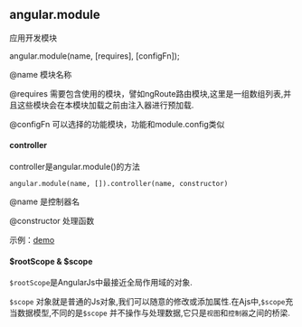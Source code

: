## angular.module

应用开发模块  

angular.module(name, [requires], [configFn]);  

@name   模块名称  

@requires   需要包含使用的模块，譬如ngRoute路由模块,这里是一组数组列表,并且这些模块会在本模块加载之前由注入器进行预加载.  

@configFn   可以选择的功能模块，功能和module.config类似

#### controller

controller是angular.module()的方法

`angular.module(name, []).controller(name, constructor)`  

@name 是控制器名  

@constructor  处理函数  

示例：[demo](../demo/helloWorld2.html)  



#### $rootScope & $scope

`$rootScope`是AngularJs中最接近全局作用域的对象.

`$scope` 对象就是普通的Js对象,我们可以随意的修改或添加属性.在Ajs中,`$scope`充当数据模型,不同的是`$scope` 并不操作与处理数据,它只是`视图`和`控制器`之间的桥梁.

